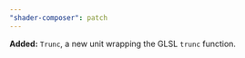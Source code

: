 ```yaml
---
"shader-composer": patch
---
```


**Added:** `Trunc`, a new unit wrapping the GLSL `trunc` function.
